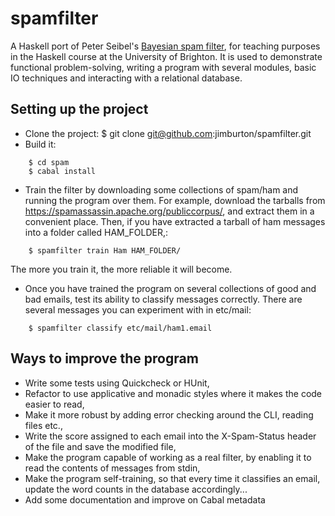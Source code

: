 spamfilter
=========

A Haskell port of Peter Seibel's [Bayesian spam filter](http://www.gigamonkeys.com/book/practical-a-spam-filter.html), for teaching purposes in the Haskell course at the University of Brighton. It is used to demonstrate functional problem-solving, writing a program with several modules, basic IO techniques and interacting with a relational database. 

Setting up the project
----------------------

* Clone the project:
    $ git clone git@github.com:jimburton/spamfilter.git
* Build it:
```
    $ cd spam
    $ cabal install
```
* Train the filter by downloading some collections of spam/ham and running the program over them. For example, download the tarballs from https://spamassassin.apache.org/publiccorpus/, and extract them in a convenient place. Then, if you have extracted a tarball of ham messages into a folder called HAM_FOLDER,:
```    
    $ spamfilter train Ham HAM_FOLDER/
```  
  The more you train it, the more reliable it will become.
* Once you have trained the program on several collections of good and bad emails, test its ability to classify messages correctly. There are several messages you can experiment with in etc/mail:
```   
    $ spamfilter classify etc/mail/ham1.email
```
Ways to improve the program
---------------------------

* Write some tests using Quickcheck or HUnit,
* Refactor to use applicative and monadic styles where it makes the code easier to read,
* Make it more robust by adding error checking around the CLI, reading files etc.,
* Write the score assigned to each email into the X-Spam-Status header of the file and save the modified file,
* Make the program capable of working as a real filter, by enabling it to read the contents of messages from stdin,
* Make the program self-training, so that every time it classifies an email, update the word counts in the database accordingly... 
* Add some documentation and improve on Cabal metadata

